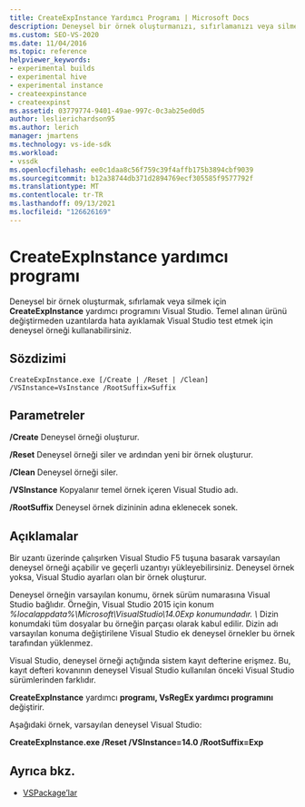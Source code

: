 ```yaml
---
title: CreateExpInstance Yardımcı Programı | Microsoft Docs
description: Deneysel bir örnek oluşturmanızı, sıfırlamanızı veya silmenizi sağlayan CreateExpInstance yardımcı programı hakkında Visual Studio.
ms.custom: SEO-VS-2020
ms.date: 11/04/2016
ms.topic: reference
helpviewer_keywords:
- experimental builds
- experimental hive
- experimental instance
- createexpinstance
- createexpinst
ms.assetid: 03779774-9401-49ae-997c-0c3ab25ed0d5
author: leslierichardson95
ms.author: lerich
manager: jmartens
ms.technology: vs-ide-sdk
ms.workload:
- vssdk
ms.openlocfilehash: ee0c1daa8c56f759c39f4affb175b3894cbf9039
ms.sourcegitcommit: b12a38744db371d2894769ecf305585f9577792f
ms.translationtype: MT
ms.contentlocale: tr-TR
ms.lasthandoff: 09/13/2021
ms.locfileid: "126626169"
---
```

# <a name="createexpinstance-utility"></a>CreateExpInstance yardımcı programı
Deneysel bir örnek oluşturmak, sıfırlamak veya silmek için **CreateExpInstance** yardımcı programını Visual Studio. Temel alınan ürünü değiştirmeden uzantılarda hata ayıklamak Visual Studio test etmek için deneysel örneği kullanabilirsiniz.

## <a name="syntax"></a>Sözdizimi

```
CreateExpInstance.exe [/Create | /Reset | /Clean] /VSInstance=VsInstance /RootSuffix=Suffix
```

## <a name="parameters"></a>Parametreler
 **/Create** Deneysel örneği oluşturur.

 **/Reset** Deneysel örneği siler ve ardından yeni bir örnek oluşturur.

 **/Clean** Deneysel örneği siler.

 **/VSInstance** Kopyalanır temel örnek içeren Visual Studio adı.

 **/RootSuffix** Deneysel örnek dizininin adına eklenecek sonek.

## <a name="remarks"></a>Açıklamalar
 Bir uzantı üzerinde çalışırken Visual Studio F5 tuşuna basarak varsayılan deneysel örneği açabilir ve geçerli uzantıyı yükleyebilirsiniz. Deneysel örnek yoksa, Visual Studio ayarları olan bir örnek oluşturur.

 Deneysel örneğin varsayılan konumu, örnek sürüm numarasına Visual Studio bağlıdır. Örneğin, Visual Studio 2015 için konum *%localappdata%\Microsoft\VisualStudio\14.0Exp konumundadır. \\* Dizin konumdaki tüm dosyalar bu örneğin parçası olarak kabul edilir. Dizin adı varsayılan konuma değiştirilene Visual Studio ek deneysel örnekler bu örnek tarafından yüklenmez.

 Visual Studio, deneysel örneği açtığında sistem kayıt defterine erişmez. Bu, kayıt defteri kovanının deneysel Visual Studio kullanılan önceki Visual Studio sürümlerinden farklıdır.

 **CreateExpInstance** yardımcı **programı, VsRegEx yardımcı programını** değiştirir.

 Aşağıdaki örnek, varsayılan deneysel Visual Studio:

 **CreateExpInstance.exe /Reset /VSInstance=14.0 /RootSuffix=Exp**

## <a name="see-also"></a>Ayrıca bkz.
- [VSPackage’lar](../../extensibility/internals/vspackages.md)
